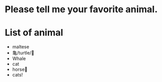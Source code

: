 # Please tell me your favorite animal.

# List of animal
- maltese
- 亀/turtle/🐢
- Whale
- cat
- horse🐴
- cats!
